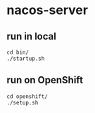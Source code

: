 # nacos-server

## run in local
```
cd bin/
./startup.sh
```
## run on OpenShift
```
cd openshift/
./setup.sh
```